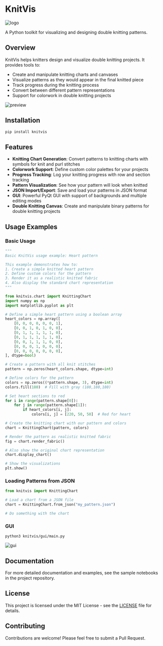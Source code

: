 # KnitVis
![logo](image/README/logo.png)

A Python toolkit for visualizing and designing double knitting patterns.

## Overview

KnitVis helps knitters design and visualize double knitting projects. It provides tools to:
- Create and manipulate knitting charts and canvases
- Visualize patterns as they would appear in the final knitted piece
- Track progress during the knitting process
- Convert between different pattern representations
- Support for colorwork in double knitting projects

![preview](image/README/smile.png)

## Installation

```bash
pip install knitvis
```

## Features

- **Knitting Chart Generation**: Convert patterns to knitting charts with symbols for knit and purl stitches
- **Colorwork Support**: Define custom color palettes for your projects
- **Progress Tracking**: Log your knitting progress with row and section tracking
- **Pattern Visualization**: See how your pattern will look when knitted
- **JSON Import/Export**: Save and load your patterns in JSON format
- **GUI**: Powerful PyQt GUI with support of backgrounds and multiple editing modes
- **Double Knitting Canvas**: Create and manipulate binary patterns for double knitting projects

## Usage Examples

### Basic Usage

```python
"""
Basic KnitVis usage example: Heart pattern

This example demonstrates how to:
1. Create a simple knitted heart pattern
2. Define custom colors for the pattern
3. Render it as a realistic knitted fabric 
4. Also display the standard chart representation
"""

from knitvis.chart import KnittingChart
import numpy as np
import matplotlib.pyplot as plt

# Define a simple heart pattern using a boolean array
heart_colors = np.array([
    [0, 0, 0, 0, 0, 0, 1],
    [0, 0, 1, 0, 1, 0, 0],
    [0, 1, 1, 1, 1, 1, 0],
    [0, 1, 1, 1, 1, 1, 0],
    [0, 0, 1, 1, 1, 0, 0],
    [0, 0, 0, 1, 0, 0, 0],
    [0, 0, 0, 0, 0, 0, 0],
], dtype=bool)

# Create a pattern with all knit stitches
pattern = np.zeros(heart_colors.shape, dtype=int)

# Define colors for the pattern
colors = np.zeros((*pattern.shape, 3), dtype=int)
colors.fill(180)  # Fill with gray (180,180,180)

# Set heart sections to red
for i in range(pattern.shape[0]):
    for j in range(pattern.shape[1]):
        if heart_colors[i, j]:
            colors[i, j] = [220, 50, 50]  # Red for heart

# Create the knitting chart with our pattern and colors
chart = KnittingChart(pattern, colors)

# Render the pattern as realistic knitted fabric
fig = chart.render_fabric()

# Also show the original chart representation
chart.display_chart()

# Show the visualizations
plt.show()
```

### Loading Patterns from JSON

```python
from knitvis import KnittingChart

# Load a chart from a JSON file
chart = KnittingChart.from_json("my_pattern.json")

# Do something with the chart
```

### GUI

```shell
python3 knitvis/gui/main.py
```

![gui](image/README/gui.png)

## Documentation

For more detailed documentation and examples, see the sample notebooks in the project repository.

## License

This project is licensed under the MIT License - see the [LICENSE](LICENSE) file for details.

## Contributing

Contributions are welcome! Please feel free to submit a Pull Request.
